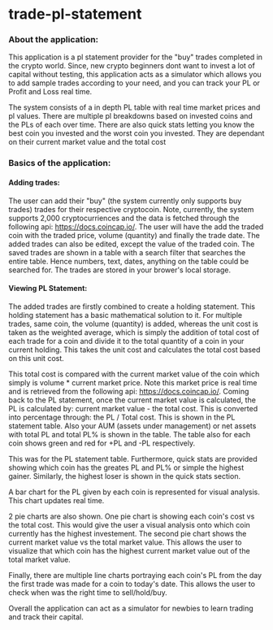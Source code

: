 # trade-pl-statement

### About the application:
This application is a pl statement provider for the "buy" trades completed in the crypto world.
Since, new crypto beginners dont want to invest a lot of capital without testing, this application acts as a simulator
which allows you to add sample trades according to your need, and you can track your PL or Profit and Loss real time.

The system consists of a in depth PL table with real time market prices and pl values. There are multiple pl breakdowns
based on invested coins and the PLs of each over time. There are also quick stats letting you know the best
coin you invested and the worst coin you invested. They are dependant on their current market value and the total cost

### Basics of the application:
#### Adding trades:
The user can add their "buy" (the system currently only supports buy trades) trades for their respective cryptocoin. 
Note, currently, the system supports 2,000 cryptocurriences and the data is fetched through the following api: https://docs.coincap.io/. 
The user will have the add the traded coin with the traded price, volume (quantity) and finally the trade date.
The added trades can also be edited, except the value of the traded coin. The saved trades are shown in a table with a search filter
that searches the entire table. Hence numbers, text, dates, anything on the table could be searched for.
The trades are stored in your brower's local storage.

#### Viewing PL Statement:
The added trades are firstly combined to create a holding statement. This holding statement has a basic mathematical solution to it.
For multiple trades, same coin, the volume (quantity) is added, whereas the unit cost is taken as the weighted average, which is simply
the addition of total cost of each trade for a coin and divide it to the total quantity of a coin in your current holding. This takes
the unit cost and calculates the total cost based on this unit cost. 

This total cost is compared with the current market value of the coin which simply is
volume * current market price. Note this market price is real time and is retrieved from the following api: https://docs.coincap.io/.  Coming back to the PL statement, 
once the current market value is calculated, the PL is calculated by: current market value - the total cost. This is converted into percentage through: the PL / Total cost.
This is shown in the PL statement table. Also your AUM (assets under management) or net assets with total PL and total PL% is shown in the table.
The table also for each coin shows green and red for +PL and -PL respectively.

This was for the PL statement table. Furthermore, quick stats are provided showing which coin has the greates PL and PL% or simple the highest gainer. Similarly,
the highest loser is shown in the quick stats section.

A bar chart for the PL given by each coin is represented for visual analysis. This chart updates real time.

2 pie charts are also shown. One pie chart is showing each coin's cost vs the total cost. This would give the user
a visual analysis onto which coin currently has the highest investement. The second pie chart shows the current market value
vs the total market value. This allows the user to visualize that which coin has the highest current market value out of the total market value.

Finally, there are multiple line charts portraying each coin's PL from the day the first trade was made for a coin to today's date.
This allows the user to check when was the right time to sell/hold/buy.

Overall the application can act as a simulator for newbies to learn trading and track their capital.
